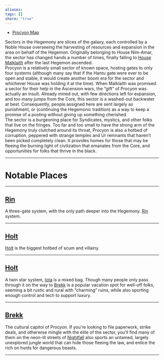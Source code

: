 ```yaml
---
aliases: 
tags: []
share: "true"
---
```


- [Procyon Map](Procyon%20Map.md)


Sectors in the Hegemony are slices of the galaxy, each controlled by a Noble House overseeing the harvesting of resources and expansion in the area on behalf of the Hegemon. Originally belonging to House Nim-Amar, the sector has changed hands a number of times, finally falling to [House Malklaith](../../Factions/House%20Malklaith.md) after the last Hegemon ascended.  
Procyon is a relatively small sector of known space, hosting gates to only four systems (although many say that if the Hantu gate were ever to be open and stable, it would create another boom era for the sector and whichever House was holding it at the time). When Malklaith was promised a sector for their help in the Ascension wars, the “gift” of Procyon was actually an insult. Already mined out, with few directions left for expansion, and too many jumps from the Core, this sector is a washed-out backwater at best. Consequently, people assigned here are sent largely as punishment, or (continuing the Hegemonic tradition) as a way to keep a promise of a posting without giving up something cherished.  
The sector is a burgeoning place for Syndicates, mystics, and other folks that live on the fringes. Too far and too small to have the strong arm of the Hegemony truly clutched around its throat, Procyon is also a hotbed of corruption, peppered with strange temples and Ur remnants that haven’t been picked completely clean. It provides homes for those that may be fleeing the burning light of civilization that emanates from the Core, and opportunities for folks that thrive in the black.

---

# Notable Places

---

## [Rin](./Rin/index.md)

A three-gate system, with the only path deeper into the Hegemony. [Rin](./Rin/index.md) system.

---

## [Holt](./Holt/index.md)

[Holt](./Holt/index.md) is the biggest hotbed of scum and villainy.

---

## [Holt](./Holt/index.md)

A twin star system, [Iota](./Iota/index.md) is a mixed bag. Though many people only pass through it on the way to [Brekk](./Brekk/index.md) is a popular vacation spot for well-off folks, seeming a bit rustic and rural with “charming” ruins, while also sporting enough control and tech to support luxury.

---

## [Brekk](./Brekk/index.md)

The cultural capitol of Procyon. If you’re looking to file paperwork, strike deals, and otherwise mingle with the elite of the sector, you’ll find many of them on the neon-lit streets of [Nightfall](./Brekk/Nightfall.md) also sports an untamed, largely unexplored jungle world that can hide those fleeing the law, and entice the rich on hunts for dangerous beasts.

---
